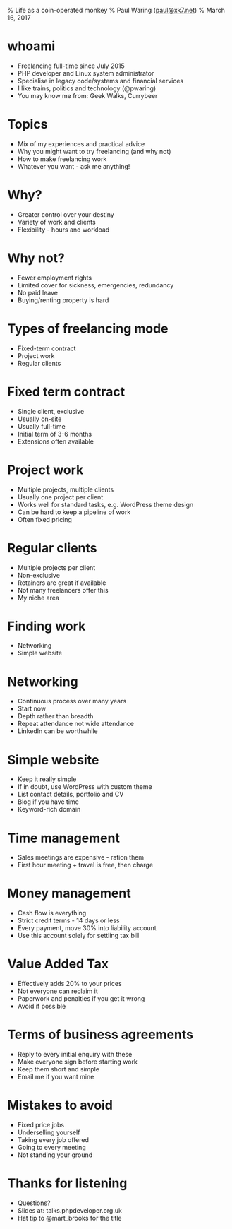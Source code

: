 % Life as a coin-operated monkey
% Paul Waring (paul@xk7.net)
% March 16, 2017

# whoami

 - Freelancing full-time since July 2015
 - PHP developer and Linux system administrator
 - Specialise in legacy code/systems and financial services
 - I like trains, politics and technology (@pwaring)
 - You may know me from: Geek Walks, Currybeer

# Topics

 - Mix of my experiences and practical advice
 - Why you might want to try freelancing (and why not)
 - How to make freelancing work
 - Whatever you want - ask me anything!

# Why?

 - Greater control over your destiny
 - Variety of work and clients
 - Flexibility - hours and workload

# Why not?

 - Fewer employment rights
 - Limited cover for sickness, emergencies, redundancy
 - No paid leave
 - Buying/renting property is hard

# Types of freelancing mode

 - Fixed-term contract
 - Project work
 - Regular clients

# Fixed term contract

 - Single client, exclusive
 - Usually on-site
 - Usually full-time
 - Initial term of 3-6 months
 - Extensions often available

# Project work

 - Multiple projects, multiple clients
 - Usually one project per client
 - Works well for standard tasks, e.g. WordPress theme design
 - Can be hard to keep a pipeline of work
 - Often fixed pricing

# Regular clients

 - Multiple projects per client
 - Non-exclusive
 - Retainers are great if available
 - Not many freelancers offer this
 - My niche area

# Finding work

 - Networking
 - Simple website

# Networking

 - Continuous process over many years
 - Start now
 - Depth rather than breadth
 - Repeat attendance not wide attendance
 - LinkedIn can be worthwhile

# Simple website

 - Keep it really simple
 - If in doubt, use WordPress with custom theme
 - List contact details, portfolio and CV
 - Blog if you have time
 - Keyword-rich domain

# Time management

 - Sales meetings are expensive - ration them
 - First hour meeting + travel is free, then charge

# Money management

 - Cash flow is everything
 - Strict credit terms - 14 days or less
 - Every payment, move 30% into liability account
 - Use this account solely for settling tax bill

# Value Added Tax

 - Effectively adds 20% to your prices
 - Not everyone can reclaim it
 - Paperwork and penalties if you get it wrong
 - Avoid if possible

# Terms of business agreements

 - Reply to every initial enquiry with these
 - Make everyone sign before starting work
 - Keep them short and simple
 - Email me if you want mine

# Mistakes to avoid

 - Fixed price jobs
 - Underselling yourself
 - Taking every job offered
 - Going to every meeting
 - Not standing your ground

# Thanks for listening

  - Questions?
  - Slides at: talks.phpdeveloper.org.uk
  - Hat tip to @mart_brooks for the title
